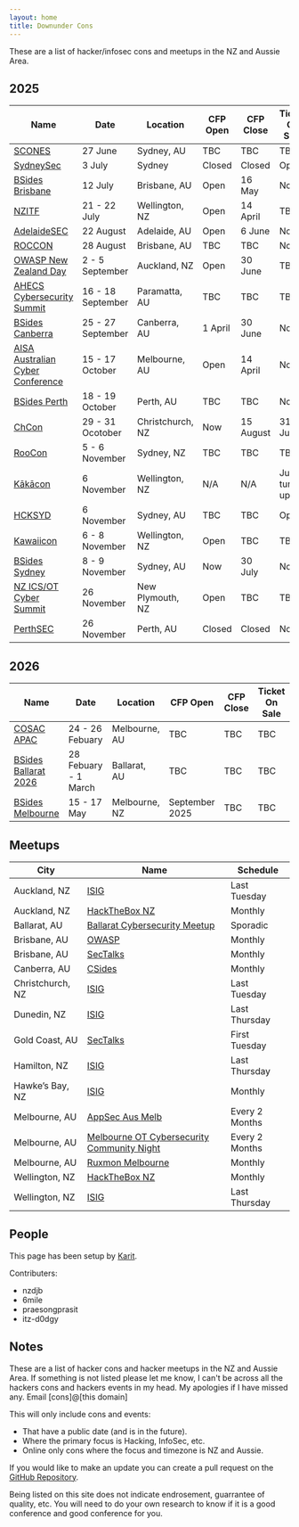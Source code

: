 ```yaml
---
layout: home
title: Downunder Cons
---
```


These are a list of hacker/infosec cons and meetups in the NZ and Aussie Area.

## 2025

| Name | Date | Location | CFP Open | CFP Close | Ticket On Sale |
| ---- | ---- | -------- | -------- | --------- | -------------- |
| [SCONES](https://scones.secso.cc/) | 27 June | Sydney, AU | TBC | TBC | TBC |
| [SydneySec](https://aisasecuritydays.com.au/sydneysec) | 3 July | Sydney | Closed | Closed | Open |
| [BSides Brisbane](https://bsidesbrisbane.com/) | 12 July | Brisbane, AU | Open | 16 May | Now |
| [NZITF](https://nzitf.org.nz/conference-details) | 21 - 22 July | Wellington, NZ | Open | 14 April | TBC |
| [AdelaideSEC](https://aisasecuritydays.com.au/adelaidesec) | 22 August | Adelaide, AU | Open | 6 June | Now |
| [ROCCON](https://www.realmsofcyber.com/) | 28 August | Brisbane, AU | TBC | TBC | Now |
| [OWASP New Zealand Day](https://appsec.org.nz/conference/) | 2 - 5 September | Auckland, NZ | Open | 30 June | TBC |
| [AHECS Cybersecurity Summit](https://www.ahecs.edu.au/events/ahecs-2025-cybersecurity-summit/) | 16 - 18 September | Paramatta, AU | TBC | TBC | TBC |
| [BSides Canberra](https://www.bsidesau.com.au/) | 25 - 27 September | Canberra, AU | 1 April | 30 June | Now |
| [AISA Australian Cyber Conference](https://www.cyberconference.com.au/) | 15 - 17 October | Melbourne, AU | Open | 14 April | Now |
| [BSides Perth](https://bsidesperth.com.au/) | 18 - 19 October | Perth, AU | TBC | TBC | Now |
| [ChCon](https://2025.chcon.nz/) | 29 - 31 Ocotober | Christchurch, NZ | Now | 15 August | 31 July |
| [RooCon](https://x.com/RooCon_AU) | 5 - 6 November | Sydney, NZ | TBC | TBC | TBC |
| [Kākācon](https://www.kākācon.nz/) | 6 November | Wellington, NZ | N/A | N/A | Just turn up |
| [HCKSYD](https://www.hack.sydney/) | 6 November | Sydney, AU | TBC | TBC | Open |
| [Kawaiicon](https://kawaiicon.org/) | 6 - 8 November | Wellington, NZ | Open | TBC | TBC |
| [BSides Sydney](https://www.bsides.sydney/) | 8 - 9 November | Sydney, AU | Now | 30 July | Now |
| [NZ ICS/OT Cyber Summit](https://icscyber.org.nz/) | 26 November | New Plymouth, NZ | Open | TBC | TBC |
| [PerthSEC](https://aisasecuritydays.com.au/perthsec) | 26 November | Perth, AU | Closed | Closed | Now |

## 2026

| Name | Date | Location | CFP Open | CFP Close | Ticket On Sale |
| ---- | ---- | -------- | -------- | --------- | -------------- |
| [COSAC APAC](https://cosac.net/apac/) | 24 - 26 Febuary | Melbourne, AU | TBC | TBC | TBC |
| [BSides Ballarat 2026](https://federation.edu.au/icsl/icsl-conferences/bsides-ballarat-2026) | 28 Febuary - 1 March | Ballarat, AU | TBC | TBC | TBC |
| [BSides Melbourne](https://www.bsidesmelbourne.com/) | 15 - 17 May | Melbourne, NZ | September 2025 | TBC | TBC |

## Meetups

| City | Name | Schedule |
| ---- | ---- | -------- |
| Auckland, NZ | [ISIG](https://isig.org.nz/) | Last Tuesday |
| Auckland, NZ | [HackTheBox NZ](https://www.meetup.com/hack-the-box-meetup-new-zealand/) | Monthly |
| Ballarat, AU | [Ballarat Cybersecurity Meetup](https://federation.edu.au/icsl/icsl-conferences/cybersecurity-meetup) | Sporadic | 
| Brisbane, AU | [OWASP](https://www.meetup.com/brisbane-owasp-meetup-group/) | Monthly |
| Brisbane, AU | [SecTalks](https://www.meetup.com/SecTalks-Brisbane/) | Monthly |
| Canberra, AU | [CSides](https://www.bsidesau.com.au/csides.html) | Monthly |
| Christchurch, NZ | [ISIG](https://www.meetup.com/isig-christchurch-nz/) | Last Tuesday |
| Dunedin, NZ | [ISIG](https://isig.org.nz/) | Last Thursday |
| Gold Coast, AU | [SecTalks](https://www.meetup.com/sectalks-goldcoast/) | First Tuesday |
| Hamilton, NZ | [ISIG](https://isig.org.nz/) | Last Thursday |
| Hawke’s Bay, NZ | [ISIG](https://isig.org.nz/) | Monthly |
| Melbourne, AU | [AppSec Aus Melb](https://www.meetup.com/appsec-australia/) | Every 2 Months |
| Melbourne, AU | [Melbourne OT Cybersecurity Community Night](https://www.meetup.com/melbourne-ot-cybersecurity/) | Every 2 Months |
| Melbourne, AU | [Ruxmon Melbourne](https://www.meetup.com/ruxmon/) | Monthly |
| Wellington, NZ | [HackTheBox NZ](https://www.meetup.com/hack-the-box-meetup-new-zealand/) | Monthly |
| Wellington, NZ | [ISIG](https://isig.org.nz/) | Last Thursday |



## People
This page has been setup by [Karit](https://www.karit.nz/).

Contributers:
* nzdjb
* 6mile
* praesongprasit
* itz-d0dgy

## Notes
These are a list of hacker cons and hacker meetups in the NZ and Aussie Area. If something is not listed please let me know, I can't be across all the hackers cons and hackers events in my head. My apologies if I have missed any. Email [cons]@[this domain]

This will only include cons and events:
* That have a public date (and is in the future).
* Where the primary focus is Hacking, InfoSec, etc.
* Online only cons where the focus and timezone is NZ and Aussie.

If you would like to make an update you can create a pull request on the [GitHub Repository](https://github.com/nzkarit/downundercons).

Being listed on this site does not indicate endrosement, guarrantee of quality, etc. You will need to do your own research to know if it is a good conference and good conference for you.

